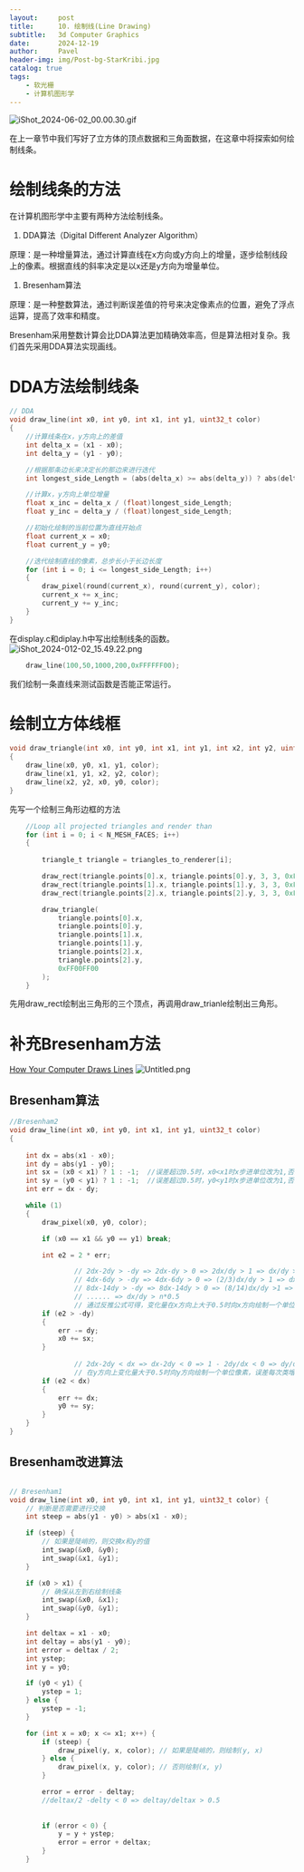 ```yaml
---
layout:     post
title:      10. 绘制线(Line Drawing)
subtitle:   3d Computer Graphics
date:       2024-12-19
author:     Pavel
header-img: img/Post-bg-StarKribi.jpg
catalog: true
tags:
    - 软光栅
    - 计算机图形学
---
```



![iShot_2024-06-02_00.00.30.gif](https://pavelblog-images-1333471781.cos.ap-shanghai.myqcloud.com/undefined20241227154052136.gif?imageSlim)



在上一章节中我们写好了立方体的顶点数据和三角面数据，在这章中将探索如何绘制线条。

# 绘制线条的方法

在计算机图形学中主要有两种方法绘制线条。

1. DDA算法（Digital Different Analyzer Algorithm）

原理：是一种增量算法，通过计算直线在x方向或y方向上的增量，逐步绘制线段上的像素。根据直线的斜率决定是以x还是y方向为增量单位。

1. Bresenham算法

原理：是一种整数算法，通过判断误差值的符号来决定像素点的位置，避免了浮点运算，提高了效率和精度。

Bresenham采用整数计算会比DDA算法更加精确效率高，但是算法相对复杂。我们首先采用DDA算法实现画线。

# DDA方法绘制线条

```c
// DDA
void draw_line(int x0, int y0, int x1, int y1, uint32_t color)
{
    //计算线条在x，y方向上的差值
    int delta_x = (x1 - x0);
    int delta_y = (y1 - y0);

    //根据那条边长来决定长的那边来进行迭代
    int longest_side_Length = (abs(delta_x) >= abs(delta_y)) ? abs(delta_x) : abs(delta_y);

    //计算x，y方向上单位增量
    float x_inc = delta_x / (float)longest_side_Length;
    float y_inc = delta_y / (float)longest_side_Length;

    //初始化绘制的当前位置为直线开始点
    float current_x = x0;
    float current_y = y0;

    //迭代绘制直线的像素，总步长小于长边长度
    for (int i = 0; i <= longest_side_Length; i++)
    {
        draw_pixel(round(current_x), round(current_y), color);
        current_x += x_inc;
        current_y += y_inc;
    } 
}
```
在display.c和diplay.h中写出绘制线条的函数。
![iShot_2024-012-02_15.49.22.png](https://pavelblog-images-1333471781.cos.ap-shanghai.myqcloud.com/undefined20241227154306741.png?imageSlim)


```c
    draw_line(100,50,1000,200,0xFFFFFF00);

```

我们绘制一条直线来测试函数是否能正常运行。

# 绘制立方体线框

```c
void draw_triangle(int x0, int y0, int x1, int y1, int x2, int y2, uint32_t color)
{
    draw_line(x0, y0, x1, y1, color);
    draw_line(x1, y1, x2, y2, color);
    draw_line(x2, y2, x0, y0, color);
}
```
先写一个绘制三角形边框的方法

```c
    //Loop all projected triangles and render than
    for (int i = 0; i < N_MESH_FACES; i++)
    {
        
        triangle_t triangle = triangles_to_renderer[i];

        draw_rect(triangle.points[0].x, triangle.points[0].y, 3, 3, 0xFFFFFF00);
        draw_rect(triangle.points[1].x, triangle.points[1].y, 3, 3, 0xFFFFFF00);
        draw_rect(triangle.points[2].x, triangle.points[2].y, 3, 3, 0xFFFFFF00);

        draw_triangle(
            triangle.points[0].x,
            triangle.points[0].y,
            triangle.points[1].x,
            triangle.points[1].y,
            triangle.points[2].x,
            triangle.points[2].y,
            0xFF00FF00
        );
    }
```

先用draw_rect绘制出三角形的三个顶点，再调用draw_trianle绘制出三角形。

# 补充Bresenham方法

[How Your Computer Draws Lines](https://www.youtube.com/watch?v=8gIhNSAXYcQ)
![Untitled.png](https://pavelblog-images-1333471781.cos.ap-shanghai.myqcloud.com/undefined20241227154204191.png?imageSlim)

## Bresenham算法

```c
//Bresenham2
void draw_line(int x0, int y0, int x1, int y1, uint32_t color)
{
		
    int dx = abs(x1 - x0);
    int dy = abs(y1 - y0);
    int sx = (x0 < x1) ? 1 : -1;  //误差超过0.5时，x0<x1时x步进单位改为1,否则改为-1
    int sy = (y0 < y1) ? 1 : -1;  //误差超过0.5时，y0<y1时x步进单位改为1,否则改为-1
    int err = dx - dy;            

    while (1)
    {
        draw_pixel(x0, y0, color);

        if (x0 == x1 && y0 == y1) break;

        int e2 = 2 * err;    

				// 2dx-2dy > -dy => 2dx-dy > 0 => 2dx/dy > 1 => dx/dy > 1/2
				// 4dx-6dy > -dy => 4dx-6dy > 0 => (2/3)dx/dy > 1 => dx/dy > 3/2
				// 8dx-14dy > -dy => 8dx-14dy > 0 => (8/14)dx/dy >1 => dx/dy > 7/4
				// ...... => dx/dy > n*0.5
				// 通过反推公式可得，变化量在x方向上大于0.5时向x方向绘制一个单位像素,误差每次累增0.5
        if (e2 > -dy)     
        {
            err -= dy;
            x0 += sx;
        }
        
				// 2dx-2dy < dx => dx-2dy < 0 => 1 - 2dy/dx < 0 => dy/dx > 1/2
				// 在y方向上变化量大于0.5时向y方向绘制一个单位像素，误差每次类增0.5
        if (e2 < dx)
        {
            err += dx;
            y0 += sy;
        }
    }
}
```

## Bresenham改进算法

```c

// Bresenham1
void draw_line(int x0, int y0, int x1, int y1, uint32_t color) {
    // 判断是否需要进行交换
    int steep = abs(y1 - y0) > abs(x1 - x0);

    if (steep) {
        // 如果是陡峭的，则交换x和y的值
        int_swap(&x0, &y0);
        int_swap(&x1, &y1);
    }

    if (x0 > x1) {
        // 确保从左到右绘制线条
        int_swap(&x0, &x1);
        int_swap(&y0, &y1);
    }

    int deltax = x1 - x0;
    int deltay = abs(y1 - y0);
    int error = deltax / 2;
    int ystep;
    int y = y0;

    if (y0 < y1) {
        ystep = 1;
    } else {
        ystep = -1;
    }

    for (int x = x0; x <= x1; x++) {
        if (steep) {
            draw_pixel(y, x, color); // 如果是陡峭的，则绘制(y, x)
        } else {
            draw_pixel(x, y, color); // 否则绘制(x, y)
        }

        error = error - deltay;  
        //deltax/2 -delty < 0 => deltay/deltax > 0.5
        
        
        if (error < 0) {
            y = y + ystep;
            error = error + deltax;
        }
    }
```

